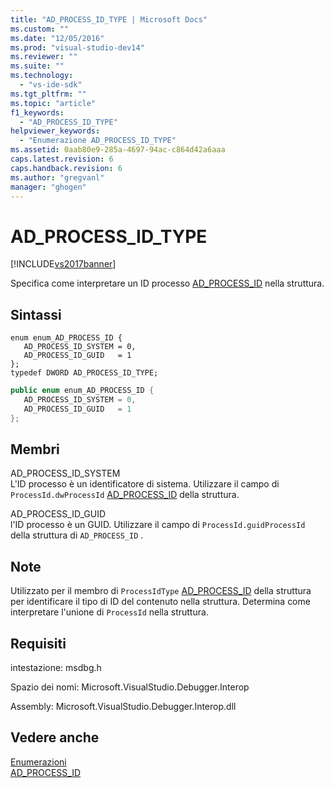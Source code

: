 ```yaml
---
title: "AD_PROCESS_ID_TYPE | Microsoft Docs"
ms.custom: ""
ms.date: "12/05/2016"
ms.prod: "visual-studio-dev14"
ms.reviewer: ""
ms.suite: ""
ms.technology: 
  - "vs-ide-sdk"
ms.tgt_pltfrm: ""
ms.topic: "article"
f1_keywords: 
  - "AD_PROCESS_ID_TYPE"
helpviewer_keywords: 
  - "Enumerazione AD_PROCESS_ID_TYPE"
ms.assetid: 0aab80e9-285a-4697-94ac-c864d42a6aaa
caps.latest.revision: 6
caps.handback.revision: 6
ms.author: "gregvanl"
manager: "ghogen"
---
```

# AD_PROCESS_ID_TYPE
[!INCLUDE[vs2017banner](../../../code-quality/includes/vs2017banner.md)]

Specifica come interpretare un ID processo [AD\_PROCESS\_ID](../../../extensibility/debugger/reference/ad-process-id.md) nella struttura.  
  
## Sintassi  
  
```cpp#  
enum enum_AD_PROCESS_ID {  
   AD_PROCESS_ID_SYSTEM = 0,  
   AD_PROCESS_ID_GUID   = 1  
};  
typedef DWORD AD_PROCESS_ID_TYPE;  
```  
  
```c#  
public enum enum_AD_PROCESS_ID {  
   AD_PROCESS_ID_SYSTEM = 0,  
   AD_PROCESS_ID_GUID   = 1  
};  
```  
  
## Membri  
 AD\_PROCESS\_ID\_SYSTEM  
 L'ID processo è un identificatore di sistema.  Utilizzare il campo di `ProcessId.dwProcessId` [AD\_PROCESS\_ID](../../../extensibility/debugger/reference/ad-process-id.md) della struttura.  
  
 AD\_PROCESS\_ID\_GUID  
 l'ID processo è un GUID.  Utilizzare il campo di `ProcessId.guidProcessId` della struttura di `AD_PROCESS_ID` .  
  
## Note  
 Utilizzato per il membro di `ProcessIdType` [AD\_PROCESS\_ID](../../../extensibility/debugger/reference/ad-process-id.md) della struttura per identificare il tipo di ID del contenuto nella struttura.  Determina come interpretare l'unione di `ProcessId` nella struttura.  
  
## Requisiti  
 intestazione: msdbg.h  
  
 Spazio dei nomi: Microsoft.VisualStudio.Debugger.Interop  
  
 Assembly: Microsoft.VisualStudio.Debugger.Interop.dll  
  
## Vedere anche  
 [Enumerazioni](../../../extensibility/debugger/reference/enumerations-visual-studio-debugging.md)   
 [AD\_PROCESS\_ID](../../../extensibility/debugger/reference/ad-process-id.md)